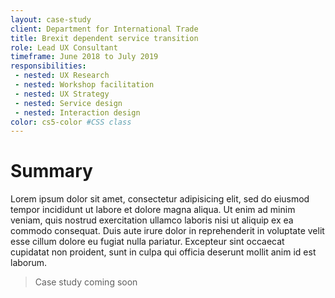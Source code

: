 ```yaml
---
layout: case-study
client: Department for International Trade
title: Brexit dependent service transition
role: Lead UX Consultant
timeframe: June 2018 to July 2019
responsibilities:
 - nested: UX Research
 - nested: Workshop facilitation
 - nested: UX Strategy
 - nested: Service design
 - nested: Interaction design
color: cs5-color #CSS class
---
```


# Summary

Lorem ipsum dolor sit amet, consectetur adipisicing elit, sed do eiusmod tempor incididunt ut labore et dolore magna aliqua. Ut enim ad minim veniam, quis nostrud exercitation ullamco laboris nisi ut aliquip ex ea commodo consequat. Duis aute irure dolor in reprehenderit in voluptate velit esse cillum dolore eu fugiat nulla pariatur. Excepteur sint occaecat cupidatat non proident, sunt in culpa qui officia deserunt mollit anim id est laborum.

> Case study coming soon
